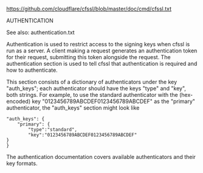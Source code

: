 https://github.com/cloudflare/cfssl/blob/master/doc/cmd/cfssl.txt

AUTHENTICATION

See also: authentication.txt

Authentication is used to restrict access to the signing keys when
cfssl is run as a server. A client making a request generates an
authentication token for their request, submitting this token
alongside the request. The authentication section is used to tell
cfssl that authentication is required and how to authenticate.

This section consists of a dictionary of authenticators under the key
"auth_keys"; each authenticator should have the keys "type" and "key",
both strings. For example, to use the standard authenticator with the
(hex-encoded) key "0123456789ABCDEF0123456789ABCDEF" as the "primary"
authenticator, the "auth_keys" section might look like

    "auth_keys": {
        "primary": {
            "type":"standard",
            "key":"0123456789ABCDEF0123456789ABCDEF"
	}
    }

The authentication documentation covers available authenticators and
their key formats.
